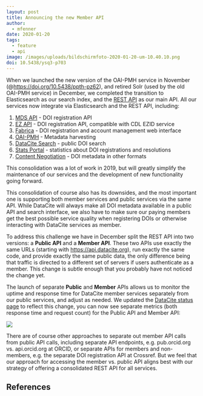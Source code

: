 ```yaml
---
layout: post
title: Announcing the new Member API
author:
  - mfenner
date: 2020-01-20
tags:
  - feature
  - api
image: /images/uploads/bildschirmfoto-2020-01-20-um-10.40.10.png
doi: 10.5438/ysq3-p703
---
```

When we launched the new version of the OAI-PMH service in November (@https://doi.org/10.5438/ppth-pz62),  and retired Solr (used by the old OAI-PMH service) in December, we completed the transition to Elasticsearch as our search index, and the [REST API](https://api.datacite.org) as our main API. All our services now integrate via Elasticsearch and the REST API, including:

1. [MDS API](https://mds.datacite.org) - DOI registration API
2. [EZ API](https://ez.datacite.org) - DOI registration API, compatible with CDL EZID service
3. [Fabrica](https://doi.datacite.org) - DOI registration and account management web interface
4. [OAI-PMH](https://oai.datacite.org) - Metadata harvesting
5. [DataCite Search](https://search.datacite.org) - public DOI search
6. [Stats Portal](https://stats.datacite.org) - statistics about DOI registrations and resolutions
7. [Content Negotiation](https://data.datacite.org) - DOI metadata in other formats

This consolidation was a lot of work in 2019, but will greatly simplify the maintenance  of our services and the development of new functionality going forward. 

This consolidation of course also has its downsides, and the most important one is supporting both member services and public services via the same API. While DataCite will always make all DOI metadata available in a public API and search interface, we also have to make sure our paying members get the best possible service quality when registering DOIs or otherwise interacting with DataCite services as member.

To address this challenge we have in December split the REST API into two versions: a **Public API** and a **Member API**. These two APIs use exactly the same URLs (starting with https://api.datacite.org), run exactly the same code, and provide exactly the same public data, the only difference being that traffic is directed to a different set of servers if users authenticate as a member. This change is subtle enough that you probably have not noticed the change yet. 

The launch of separate **Public** and **Member** APIs allows us to monitor the uptime and response time for DataCite member services separately from our public services, and adjust as needed. We updated the [DataCite status page](https://status.datacite.org) to reflect this change, you can now see separate metrics (both response time and request count) for the Public API and Member API:

![](/images/uploads/bildschirmfoto-2020-01-20-um-10.40.10.png)

There are of course other approaches to separate out member API calls from public API calls, including separate API endpoints, e.g. pub.orcid.org vs. api.orcid.org at ORCID, or separate APIs for members and non-members, e.g. the separate DOI registration API at Crossref. But we feel that our approach for accessing the member vs. public API aligns best with our strategy of offering a consolidated REST API for all services.

## References
